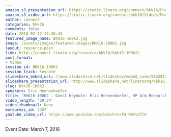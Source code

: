 ```yaml
---
amazon_s3_presentation_url: https://static.linaro.org/connect/bkk16/Presentations/Monday/BKK16-100K2.pdf
amazon_s3_video_url: https://static.linaro.org/connect/bkk16/Videos/Monday/BKK16-100K2%20Hennenhoefer%20Arm.mp4
author: connect
categories: bkk16
comments: false
date: 2016-02-22 17:20:33
featured_image_name: BKK16-100K2.jpg
image: /assets/images/featured-images/BKK16-100K2.jpg
layout: resource-post
link: http://connect.linaro.org/resource/bkk16/bkk16-100k2/
post_format:
- Video
session_id: BKK16-100K2
session_track: Keynote
slideshare_embed_url: //www.slideshare.net/slideshow/embed_code/59228134
slideshare_presentation_url: http://www.slideshare.net/linaroorg/bkk16100k2-arm-research-sensors-to-supercomputers
slug: bkk16-100k2
speakers: Eric Hennenhoefer
title: 'BKK16-100K2 : Guest Keynote: Eric Hennenhoefer, VP Arm Research'
video_length: '29:34'
video_thumbnail: None
wordpress_id: 3307
youtube_video_url: https://www.youtube.com/watch?v=fU-SWtv2TlE
---
```


Event Date: March 7, 2016
